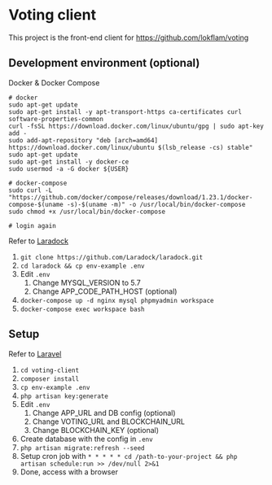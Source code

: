 # Voting client
This project is the front-end client for https://github.com/lokflam/voting
## Development environment (optional)
Docker & Docker Compose
```
# docker
sudo apt-get update
sudo apt-get install -y apt-transport-https ca-certificates curl software-properties-common
curl -fsSL https://download.docker.com/linux/ubuntu/gpg | sudo apt-key add -
sudo add-apt-repository "deb [arch=amd64] https://download.docker.com/linux/ubuntu $(lsb_release -cs) stable"
sudo apt-get update
sudo apt-get install -y docker-ce
sudo usermod -a -G docker ${USER}

# docker-compose
sudo curl -L "https://github.com/docker/compose/releases/download/1.23.1/docker-compose-$(uname -s)-$(uname -m)" -o /usr/local/bin/docker-compose
sudo chmod +x /usr/local/bin/docker-compose

# login again
```
Refer to [Laradock](https://laradock.io/)
1. `git clone https://github.com/Laradock/laradock.git`
1. `cd laradock && cp env-example .env`
1. Edit `.env`
    1. Change MYSQL_VERSION to 5.7
    1. Change APP_CODE_PATH_HOST (optional)
1. `docker-compose up -d nginx mysql phpmyadmin workspace`
1. `docker-compose exec workspace bash`
## Setup
Refer to [Laravel](https://laravel.com/)
1. `cd voting-client`
1. `composer install`
1. `cp env-example .env`
1. `php artisan key:generate`
1. Edit `.env`
    1. Change APP_URL and DB config (optional)
    1. Change VOTING_URL and BLOCKCHAIN_URL
    1. Change BLOCKCHAIN_KEY (optional)
1. Create database with the config in `.env`
1. `php artisan migrate:refresh --seed`
1. Setup cron job with `* * * * * cd /path-to-your-project && php artisan schedule:run >> /dev/null 2>&1`
1. Done, access with a browser
